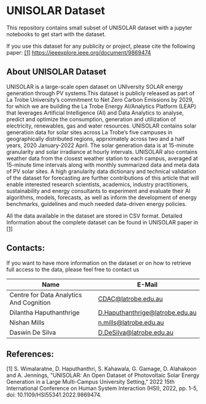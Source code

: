 # UNISOLAR Dataset

This repository contains small subset of UNISOLAR dataset with a jupyter notebooks to get start with the dataset.

If you use this dataset for any publicity or project, please cite the following paper: [[1]](#1) https://ieeexplore.ieee.org/document/9869474

## About UNISOLAR Dataset

UNISOLAR is a large-scale open dataset on UNIversity SOLAR energy generation through PV systems.This dataset is publicly released as part of La Trobe University’s commitment to Net Zero Carbon Emissions by 2029, for which we are building the La Trobe Energy AI/Analytics Platform (LEAP) that leverages Artificial Intelligence (AI) and Data Analytics to analyse, predict and optimize the consumption, generation and utilization of electricity, renewables, gas and water resources. UNISOLAR contains solar generation data for solar sites across La Trobe’s five campuses in geographically distributed regions, apprximately across two and a half years, 2020 January-2022 April. The solar generation data is at 15-minute granularity and solar irradiance at hourly intervals. UNISOLAR also contains weather data from the closest weather station to each campus, averaged at 15-minute time intervals along with monthly summarized data and meta data of PV solar sites.
A high granularity data dictionary and technical validation of the dataset for forecasting are further contributions of this article that will enable interested research scientists, academics, industry practitioners, sustainability and energy consultants to experiment and evaluate their AI algorithms, models, forecasts, as well as inform the development of energy benchmarks, guidelines and much needed data-driven energy policies. 

All the data available in the dataset are stored in CSV format. Detailed Information about the complete dataset can be found in UNISOLAR paper in [[1]](#1)

## Contacts:

If you want to have more information on the dataset or on how to retrieve full access to the data, please feel free to contact us

| Name | E-Mail |
| --- | --- |
| Centre for Data Analytics And Cognition | CDAC@latrobe.edu.au |
| Dilantha Haputhanthrige | D.Haputhanthrige@latrobe.edu.au |
| Nishan Mills | n.mills@latrobe.edu.au |
| Daswin De Silva | D.DeSilva@latrobe.edu.au |

## References: 

[1] S. Wimalaratne, D. Haputhanthri, S. Kahawala, G. Gamage, D. Alahakoon and A. Jennings, "UNISOLAR: An Open Dataset of Photovoltaic Solar Energy Generation in a Large Multi-Campus University Setting," 2022 15th International Conference on Human System Interaction (HSI), 2022, pp. 1-5, doi: 10.1109/HSI55341.2022.9869474.

